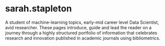 # sarah.stapleton
A student of machine-learning topics, early-mid career level Data Scientist, avid researcher. These pages introduce, guide and lead the reader on a journey through a highly structured portfolio of information that celebrates research and innovation published in academic journals using bibliometrics.
